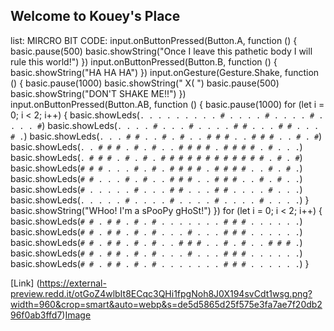 ## **Welcome to Kouey's Place**


list:
MIRCRO BIT CODE:
input.onButtonPressed(Button.A, function () {
    basic.pause(500)
    basic.showString("Once I leave this pathetic body I will rule this world!")
})
input.onButtonPressed(Button.B, function () {
    basic.showString("HA HA HA")
})
input.onGesture(Gesture.Shake, function () {
    basic.pause(1000)
    basic.showString(" X( ")
    basic.pause(500)
    basic.showString("DON'T SHAKE ME!!")
})
input.onButtonPressed(Button.AB, function () {
    basic.pause(1000)
    for (let i = 0; i < 2; i++) {
        basic.showLeds(`
            . . . . .
            . . . . #
            . . . . #
            . . . . #
            . . . . #
            `)
        basic.showLeds(`
            . . . . #
            . . . # .
            . . . # #
            . . . # #
            . . . # .
            `)
        basic.showLeds(`
            . . . # #
            . . # . #
            . . # # #
            . . # # #
            . . # . #
            `)
        basic.showLeds(`
            . . # # #
            . # . # .
            . # # # #
            . # # # #
            . # . . .
            `)
        basic.showLeds(`
            . # # # .
            # . # . #
            # # # # #
            # # # # #
            # . # . #
            `)
        basic.showLeds(`
            # # # . .
            . # . # .
            # # # # .
            # # # # .
            . # . # .
            `)
        basic.showLeds(`
            # # . . .
            # . # . .
            # # # . .
            # # # . .
            # . # . .
            `)
        basic.showLeds(`
            # . . . .
            . # . . .
            # # . . .
            # # . . .
            . # . . .
            `)
        basic.showLeds(`
            . . . . .
            # . . . .
            # . . . .
            # . . . .
            # . . . .
            `)
    }
    basic.showString("WHoo! I'm a sPooPy gHoSt!")
})
for (let i = 0; i < 2; i++) {
    basic.showLeds(`
        # # . # #
        . # . # .
        . . . . .
        . # # # .
        . . . . .
        `)
    basic.showLeds(`
        # # . # #
        . # . # .
        . . # . .
        . # # # .
        . . . . .
        `)
    basic.showLeds(`
        # # . # #
        . # . # .
        . # # # .
        . # . # .
        . # # # .
        `)
    basic.showLeds(`
        # # . # #
        . # . # .
        . . # . .
        . # # # .
        . . . . .
        `)
    basic.showLeds(`
        # # . # #
        . # . # .
        . . . . .
        . # # # .
        . . . . .
        `)
}


[Link] (https://external-preview.redd.it/otGoZ4wlbIt8ECqc3QHi1fpgNoh8J0X194svCdt1wsg.png?width=960&crop=smart&auto=webp&s=de5d5865d25f575e3fa7ae7f20db296f0ab3ffd7)[Image](https://external-preview.redd.it/otGoZ4wlbIt8ECqc3QHi1fpgNoh8J0X194svCdt1wsg.png?width=960&crop=smart&auto=webp&s=de5d5865d25f575e3fa7ae7f20db296f0ab3ffd7)

